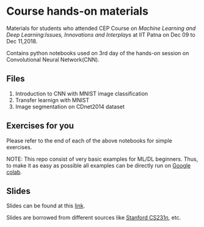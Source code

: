 # Course hands-on materials

Materials for students who attended CEP Course on *Machine Learning and Deep Learning:Issues, Innovations and Interplays* at IIT Patna on Dec 09 to Dec 11,2018.

Contains python notebooks used on 3rd day of the hands-on session on Convolutional Neural Network(CNN).
 
 ## Files
 
 1. Introduction to CNN with MNIST image classification
 2. Transfer learnign with MNIST
 3. Image segmentation on CDnet2014 dataset
 
 ## Exercises for you
 
 Please refer to the end of each of the above notebooks for simple exercises.
 
 NOTE: This repo consist of very basic examples for ML/DL beginners. Thus, to make it as easy as possible all examples can be directly run on [Google colab](https://colab.research.google.com/).
 
 ## Slides
 
 Slides can be found at this [link](https://goo.gl\oxVCHd).
 
 Slides are borrowed from different sources like [Stanford CS231n](http://cs231n.stanford.edu/), etc.
